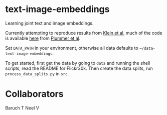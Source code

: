 
# text-image-embeddings

Learning joint text and image embeddings.

Currently attempting to reproduce results from [Klein et al](http://www.cs.tau.ac.il/~wolf/papers/Klein_Associating_Neural_Word_2015_CVPR_paper.pdf), much of the code is available [here](https://github.com/BryanPlummer/pl-clc) from [Plummer et al](https://arxiv.org/pdf/1505.04870.pdf).

Set `DATA_PATH` in your environment, otherwise all data defaults to `~/data-text-image-embeddings`.

To get started, first get the data by going to `data` and running the shell scripts, read the README for Flickr30k. Then create the data splits, run `process_data_splits.py` in `src`.


# Collaborators

Baruch T
Neel V
